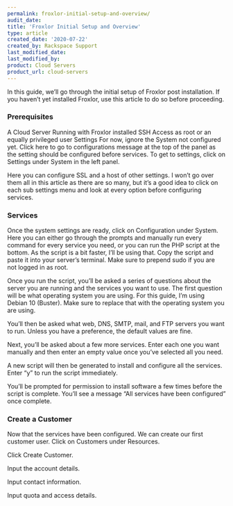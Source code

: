 ```yaml
---
permalink: froxlor-initial-setup-and-overview/
audit_date:
title: 'Froxlor Initial Setup and Overview'
type: article
created_date: '2020-07-22'
created_by: Rackspace Support
last_modified_date:
last_modified_by:
product: Cloud Servers
product_url: cloud-servers
---
```


In this guide, we’ll go through the initial setup of Froxlor post installation. If you haven’t yet installed Froxlor, use this article to do so before proceeding.

### Prerequisites

A Cloud Server Running with Froxlor installed
SSH Access as root or an equally privileged user
Settings
For now, ignore the System not configured yet. Click here to go to configurations message at the top of the panel as the setting should be configured before services. To get to settings, click on Settings under System in the left panel.

Here you can configure SSL and a host of other settings. I won’t go over them all in this article as there are so many, but it’s a good idea to click on each sub settings menu and look at every option before configuring services.

### Services

Once the system settings are ready, click on Configuration under System. Here you can either go through the prompts and manually run every command for every service you need, or you can run the PHP script at the bottom. As the script is a bit faster, I’ll be using that. Copy the script and paste it into your server’s terminal. Make sure to prepend sudo if you are not logged in as root.


Once you run the script, you’ll be asked a series of questions about the server you are running and the services you want to use. The first question will be what operating system you are using. For this guide, I’m using Debian 10 (Buster). Make sure to replace that with the operating system you are using.

You’ll then be asked what web, DNS, SMTP, mail, and FTP servers you want to run. Unless you have a preference, the default values are fine.

Next, you’ll be asked about a few more services. Enter each one you want manually and then enter an empty value once you’ve selected all you need.

A new script will then be generated to install and configure all the services. Enter “y” to run the script immediately.

You’ll be prompted for permission to install software a few times before the script is complete. You’ll see a message “All services have been configured” once complete.

### Create a Customer

Now that the services have been configured. We can create our first customer user. Click on Customers under Resources.

Click Create Customer.

Input the account details.

Input contact information.

Input quota and access details.
